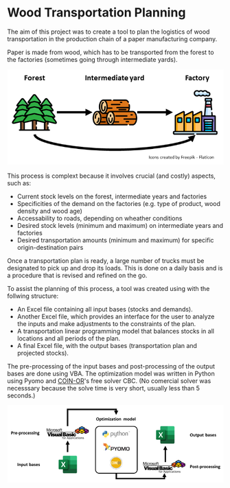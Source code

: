 # Wood Transportation Planning

The aim of this project was to create a tool to plan the logistics of wood transportation in the production chain of a paper manufacturing company.

Paper is made from wood, which has to be transported from the forest to the factories (sometimes going through intermediate yards).

![wood transportation scheme](transportation.png)

This process is complext because it involves crucial (and costly) aspects, such as:

- Current stock levels on the forest, intermediate years and factories
- Specificities of the demand on the factories (e.g. type of product, wood density and wood age)
- Accessability to roads, depending on wheather conditions
- Desired stock levels (minimum and maximum) on intermediate years and factories
- Desired transportation amounts (minimum and maximum) for specific origin-destination pairs

Once a transportation plan is ready, a large number of trucks must be designated to pick up and drop its loads. This is done on a daily basis and is a procedure that is revised and refined on the go.

To assist the planning of this process, a tool was created using with the follwing structure:

- An Excel file containing all input bases (stocks and demands).
- Another Excel file, which provides an interface for the user to analyze the inputs and make adjustments to the constraints of the plan.
- A transportation linear programming model that balances stocks in all locations and all periods of the plan.
- A final Excel file, with the output bases (transportation plan and projected stocks).

The pre-processing of the input bases and post-processing of the output bases are done using VBA. The optimization model was written in Python using Pyomo and [COIN-OR](https://www.coin-or.org/)'s free solver CBC. (No comercial solver was necesssary because the solve time is very short, usually less than 5 seconds.)

![planning_tool scheme](architecture.png)




